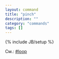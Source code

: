 ```yaml
---
layout: command
title: "pinch"
description: ""
category: "commands"
tags: []
---
```

{% include JB/setup %}

См.: [#loop](#loop)
